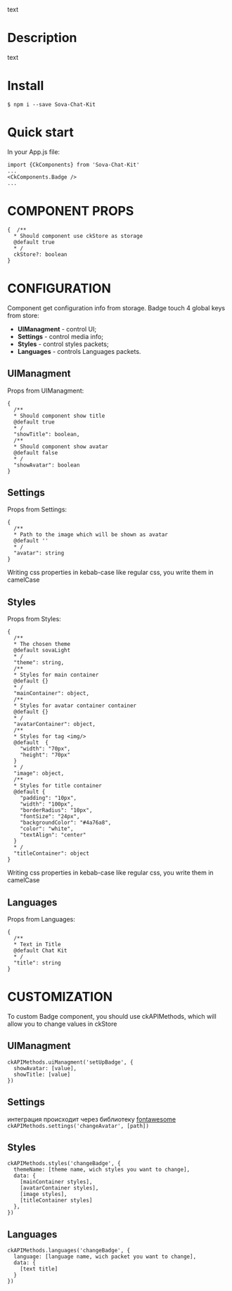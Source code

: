 text

# Description
text

# Install
`$ npm i --save Sova-Chat-Kit`

# Quick start
In your App.js file:  
```
import {CkComponents} from 'Sova-Chat-Kit'
...
<CkComponents.Badge />
...
```

# COMPONENT PROPS
```
{  /**
  * Should component use ckStore as storage
  @default true
  * /
  ckStore?: boolean
}
```

# CONFIGURATION
Component get configuration info from storage. Badge touch 4 global keys from store:  
* **UIManagment** - control UI;  
* **Settings** - control media info;  
* **Styles** - control styles packets;  
* **Languages** - controls Languages packets.  

## UIManagment
Props from UIManagment:  
```
{
  /**
  * Should component show title
  @default true
  * /
  "showTitle": boolean,
  /**
  * Should component show avatar
  @default false
  * /
  "showAvatar": boolean
}
```

## Settings
Props from Settings:  
```
{
  /**
  * Path to the image which will be shown as avatar
  @default ''
  * /
  "avatar": string
}
```
Writing css properties in kebab-case like regular css, you write them in camelCase  

## Styles
Props from Styles:  
```
{
  /**
  * The chosen theme
  @default sovaLight
  * /
  "theme": string,
  /**
  * Styles for main container
  @default {}
  * /
  "mainContainer": object,
  /**
  * Styles for avatar container container
  @default {}
  * /
  "avatarContainer": object,
  /**
  * Styles for tag <img/>
  @default  {
    "width": "70px",
    "height": "70px"
  }
  * /
  "image": object,
  /**
  * Styles for title container
  @default {
    "padding": "10px",
    "width": "100px",
    "borderRadius": "10px",
    "fontSize": "24px",
    "backgroundColor": "#4a76a8",
    "color": "white",
    "textAlign": "center"
  }
  * /
  "titleContainer": object
}
```
Writing css properties in kebab-case like regular css, you write them in camelCase

## Languages
Props from Languages:  
```
{
  /**
  * Text in Title
  @default Chat Kit
  * /
  "title": string
}
```

# CUSTOMIZATION
To custom Badge component, you should use ckAPIMethods, which will allow you to change values in ckStore

## UIManagment
```
ckAPIMethods.uiManagment('setUpBadge', {
  showAvatar: [value],
  showTitle: [value]
})
```

## Settings
интеграция происходит через библиотеку [fontawesome](https://github.com/FortAwesome/react-fontawesome "fontawesome")  
`
ckAPIMethods.settings('changeAvatar', [path])
`

## Styles
```
ckAPIMethods.styles('changeBadge', {
  themeName: [theme name, wich styles you want to change],
  data: {
    [mainContainer styles],
    [avatarContainer styles],
    [image styles],
    [titleContainer styles]
  },
})
```

## Languages
```
ckAPIMethods.languages('changeBadge', {
  language: [language name, wich packet you want to change],
  data: {
    [text title]
  }
})
```
